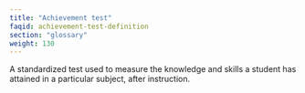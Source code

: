 ```yaml
---
title: "Achievement test"
faqid: achievement-test-definition
section: "glossary" 
weight: 130
---
```

A standardized test used to measure the knowledge and skills a student has attained in a particular subject, after instruction.